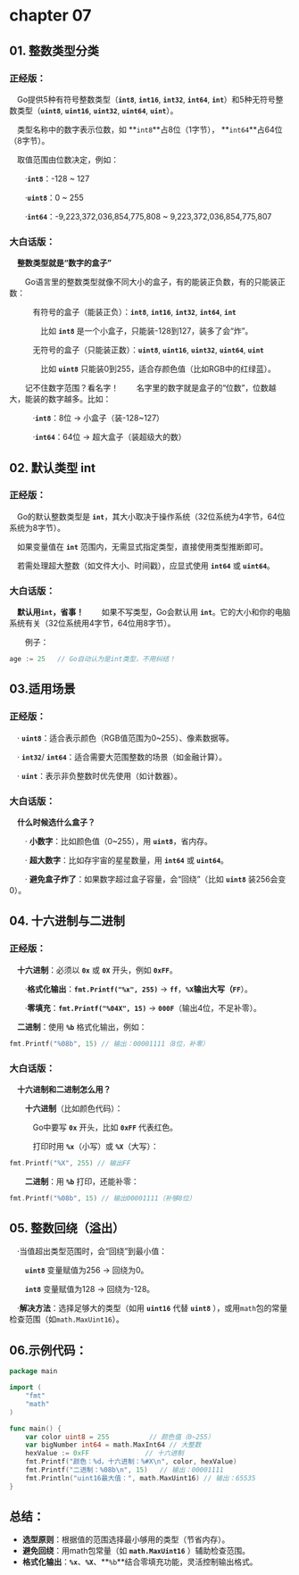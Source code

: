 # chapter 07

## 01. 整数类型分类
### 正经版：

&emsp;Go提供5种有符号整数类型（**`int8`**, **`int16`**, **`int32`**, **`int64`**, **`int`**）和5种无符号整数类型（**`uint8`**, **`uint16`**, **`uint32`**, **`uint64`**, **`uint`**）。

&emsp;类型名称中的数字表示位数，如 **`int8`**占8位（1字节）， **`int64`**占64位（8字节）。

&emsp;取值范围由位数决定，例如：

&emsp;&emsp;·**`int8`**：-128 ~ 127

&emsp;&emsp;·**`uint8`**：0 ~ 255

&emsp;&emsp;·**`int64`**：-9,223,372,036,854,775,808 ~ 9,223,372,036,854,775,807

### 大白话版：

&emsp;**整数类型就是“数字的盒子”**

&emsp;&emsp;Go语言里的整数类型就像不同大小的盒子，有的能装正负数，有的只能装正数：

&emsp;&emsp;&emsp;有符号的盒子（能装正负）：**`int8`**, **`int16`**, **`int32`**, **`int64`**, **`int`**

&emsp;&emsp;&emsp;&emsp;比如 **`int8`** 是一个小盒子，只能装-128到127，装多了会“炸”。

&emsp;&emsp;&emsp;无符号的盒子（只能装正数）：**`uint8`**, **`uint16`**, **`uint32`**, **`uint64`**, **`uint`**

&emsp;&emsp;&emsp;&emsp;比如 **`uint8`** 只能装0到255，适合存颜色值（比如RGB中的红绿蓝）。

&emsp;&emsp;记不住数字范围？看名字！
&emsp;&emsp;名字里的数字就是盒子的“位数”，位数越大，能装的数字越多。比如：

&emsp;&emsp;&emsp;·**`int8`**：8位 → 小盒子（装-128~127）

&emsp;&emsp;&emsp;·**`int64`**：64位 → 超大盒子（装超级大的数）

## 02. 默认类型 int
### 正经版：

&emsp;Go的默认整数类型是 **`int`**，其大小取决于操作系统（32位系统为4字节，64位系统为8字节）。

&emsp;如果变量值在 **`int`** 范围内，无需显式指定类型，直接使用类型推断即可。

&emsp;若需处理超大整数（如文件大小、时间戳），应显式使用 **`int64`** 或 **`uint64`**。

### 大白话版：

&emsp;**默认用`int`，省事！**
&emsp;&emsp;如果不写类型，Go会默认用 **`int`**。它的大小和你的电脑系统有关（32位系统用4字节，64位用8字节）。

&emsp;&emsp;例子：
```go
age := 25   // Go自动认为是int类型，不用纠结！
```

## 03.适用场景
### 正经版：

&emsp;· **`uint8`**：适合表示颜色（RGB值范围为0~255）、像素数据等。

&emsp;· **`int32`**/ **`int64`**：适合需要大范围整数的场景（如金融计算）。

&emsp;· **`uint`**：表示非负整数时优先使用（如计数器）。

### 大白话版：

&emsp;**什么时候选什么盒子？**

&emsp;&emsp;· **小数字**：比如颜色值（0~255），用 **`uint8`**，省内存。

&emsp;&emsp;· **超大数字**：比如存宇宙的星星数量，用 **`int64`** 或 **`uint64`**。

&emsp;&emsp;· **避免盒子炸了**：如果数字超过盒子容量，会“回绕”（比如 **`uint8`** 装256会变0）。

## 04. 十六进制与二进制
### 正经版：

&emsp;**十六进制**：必须以 **`0x`** 或 **`0X`** 开头，例如 **`0xFF`**。

&emsp;&emsp;·**格式化输出**：**`fmt.Printf("%x", 255)`** → **`ff`**，**`%X`**输出大写（**`FF`**）。

&emsp;&emsp;·**零填充**：**`fmt.Printf("%04X", 15)`** → **`000F`**（输出4位，不足补零）。

&emsp;**二进制**：使用 **`%b`** 格式化输出，例如：
```go
fmt.Printf("%08b", 15) // 输出：00001111（8位，补零）
```

### 大白话版：

&emsp;**十六进制和二进制怎么用？**

&emsp;&emsp;**十六进制**（比如颜色代码）：

&emsp;&emsp;&emsp;Go中要写 **`0x`** 开头，比如 **`0xFF`** 代表红色。

&emsp;&emsp;&emsp;打印时用 **`%x`**（小写）或 **`%X`**（大写）：
```go
fmt.Printf("%X", 255) // 输出FF
```

&emsp;&emsp;**二进制**：用 **`%b`** 打印，还能补零：
```go
fmt.Printf("%08b", 15) // 输出00001111（补够8位）
```

## 05. 整数回绕（溢出）

&emsp;·当值超出类型范围时，会“回绕”到最小值：

&emsp;&emsp;**`uint8`** 变量赋值为256 → 回绕为0。

&emsp;&emsp;**`int8`** 变量赋值为128 → 回绕为-128。

&emsp;·**解决方法**：选择足够大的类型（如用 **`uint16`** 代替 **`uint8`** ），或用`math`包的常量检查范围（如`math.MaxUint16`）。

## 06.示例代码：

```go
package main

import (
	"fmt"
	"math"
)

func main() {
	var color uint8 = 255          // 颜色值（0~255）
	var bigNumber int64 = math.MaxInt64 // 大整数
	hexValue := 0xFF              // 十六进制
	fmt.Printf("颜色：%d，十六进制：%#X\n", color, hexValue)
	fmt.Printf("二进制：%08b\n", 15)   // 输出：00001111
	fmt.Println("uint16最大值：", math.MaxUint16) // 输出：65535
}
```

## 总结：
- **选型原则**：根据值的范围选择最小够用的类型（节省内存）。
- **避免回绕**：用math包常量（如 **`math.MaxUint16`** ）辅助检查范围。
- **格式化输出**：**`%x`**、**`%X`**、**`%b`**结合零填充功能，灵活控制输出格式。

